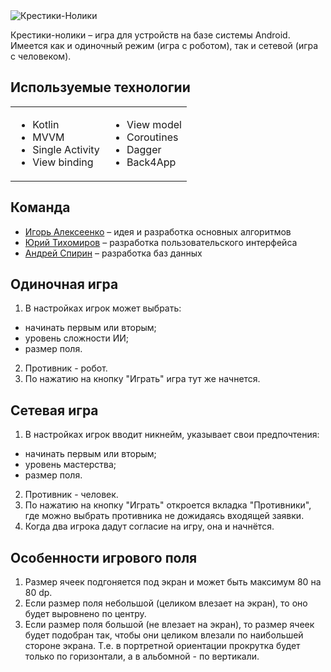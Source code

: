 <img src="http://neosvet.ucoz.ru/cross-zero-logo.jpg" border="0" alt="Крестики-Нолики" />
<p>Крестики-нолики – игра для устройств на базе системы Android. Имеется как и одиночный режим (игра с роботом), так и сетевой (игра с человеком).</p>

Используемые технологии
-------------
<table><tr><td><ul>
<li>Kotlin</li>
<li>MVVM</li>
<li>Single Activity</li>
<li>View binding</li>
</ul></td><td><ul>
<li>View model</li>
<li>Coroutines</li>
<li>Dagger</li>
<li>Back4App</li>
</ul></td></tr></table>

Команда
-------------
<ul><li><a href="https://github.com/aligorbor">Игорь Алексеенко</a> – идея и разработка основных алгоритмов</li>
<li><a href="https://github.com/neosvet">Юрий Тихомиров</a> – разработка пользовательского интерфейса</li>
<li><a href="https://github.com/andrespin">Андрей Спирин</a> – разработка баз данных</li></ul>

Одиночная игра
-------------
1. В настройках игрок может выбрать:
 - начинать первым или вторым;
 - уровень сложности ИИ;
 - размер поля.
2. Противник - робот.
3. По нажатию на кнопку "Играть" игра тут же начнется.

Сетевая игра
-------------
1. В настройках игрок вводит никнейм, указывает свои предпочтения:
 - начинать первым или вторым;
 - уровень мастерства;
 - размер поля.
2. Противник - человек.
3. По нажатию на кнопку "Играть" откроется вкладка "Противники", где можно выбрать противника не дожидаясь входящей заявки.
4. Когда два игрока дадут согласие на игру, она и начнётся.

Особенности игрового поля
-------------
 1. Размер ячеек подгоняется под экран и может быть максимум 80 на 80 dp.<br>
 2. Если размер поля небольшой (целиком влезает на экран), то оно будет выровнено по центру.<br>
 3. Если размер поля большой (не влезает на экран), то размер ячеек будет подобран так, чтобы они целиком влезали по наибольшей стороне экрана. Т.е. в портретной ориентации прокрутка будет только по горизонтали, а в альбомной - по вертикали.
